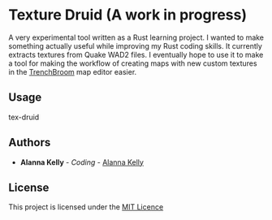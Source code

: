 # Texture Druid (A work in progress)

A very experimental tool written as a Rust learning project. I wanted to make something actually useful while
improving my Rust coding skills. It currently extracts textures from Quake WAD2 files. I eventually hope to use it to 
make a tool for making the workflow of creating maps with new custom textures in the 
[TrenchBroom](https://kristianduske.com/trenchbroom/) map editor easier.

## Usage

tex-druid <filename>

## Authors

- **Alanna Kelly** - *Coding* - [Alanna Kelly](https://github.com/alannakelly)

## License

This project is licensed under the [MIT Licence](LICENSE.md)


